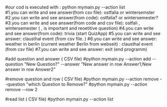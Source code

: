 #our cod is executed  with : python mymain.py --action list  
#1.you can write and see answer(from csv file): ostfalia or wintersemster 
#2.you can write and see answer(from code): ostfalia? or wintersemester?
#3.you can write and see answer(from code and csv file): ostfali , wintersemester ( , is important and reoetitive question)
#4.you can write and see answer(from code): trivia (start QuizApp)
#5.you can write and see answer: clausthal event (from csv file. )
#6.you can write and see answer: weather in berlin (current weather Berlin from webseit) : clausthal event (from csv file)
#7.you can write and see answer: exit (end programm)  


#add question and answer ( CSV file)
#python mymain.py --action add --question "New Question?" --answer "New answer in row Answer1;New answer in row Answer2"

#remove question and row ( CSV file) 
#python mymain.py --action remove --question "which Question to Remove?"
#python mymain.py --action remove --row 2  

#read list ( CSV file)
#python mymain.py --action list
